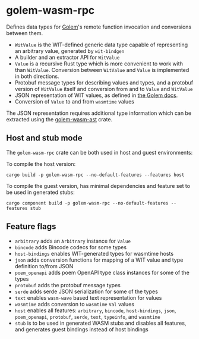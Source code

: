 # golem-wasm-rpc

Defines data types for [Golem](https://golem.cloud)'s remote function invocation and conversions between them.

- `WitValue` is the WIT-defined generic data type capable of representing an arbitrary value, generated by `wit-bindgen`
- A builder and an extractor API for `WitValue`
- `Value` is a recursive Rust type which is more convenient to work with than `WitValue`. Conversion between `WitValue` and `Value` is implemented in both directions.
- Protobuf message types for describing values and types, and a protobuf version of `WitValue` itself and conversion from and to `Value` and `WitValue`
- JSON representation of WIT values, as defined in [the Golem docs](https://learn.golem.cloud/docs/template-interface).
- Conversion of `Value` to and from `wasmtime` values

The JSON representation requires additional type information which can be extracted using the [golem-wasm-ast](https://crates.io/crates/golem-wasm-ast) crate.

## Host and stub mode

The `golem-wasm-rpc` crate can be both used in host and guest environments:

To compile the host version:

```shell
cargo build -p golem-wasm-rpc --no-default-features --features host
```

To compile the guest version, has minimal dependencies and feature set to be used in generated stubs:

```shell
cargo component build -p golem-wasm-rpc --no-default-features --features stub
```

## Feature flags
- `arbitrary` adds an `Arbitrary` instance for `Value`
- `bincode` adds Bincode codecs for some types
- `host-bindings` enables WIT-generated types for wasmtime hosts
- `json` adds conversion functions for mapping of a WIT value and type definition to/from JSON
- `poem_openapi` adds poem OpenAPI type class instances for some of the types
- `protobuf` adds the protobuf message types
- `serde` adds serde JSON serialization for some of the types
- `text` enables `wasm-wave` based text representation for values
- `wasmtime` adds conversion to `wasmtime` `Val` values
- `host` enables all features: `arbitrary`, `bincode`, `host-bindings`, `json`, `poem_openapi`, `protobuf`, `serde`, `text`, `typeinfo`, and `wasmtime`
- `stub` is to be used in generated WASM stubs and disables all features, and generates guest bindings instead of host bindings

